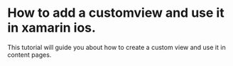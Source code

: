 # How to add a customview and use it in xamarin ios.
This tutorial will guide you about how to create a custom view and use it in content pages.
